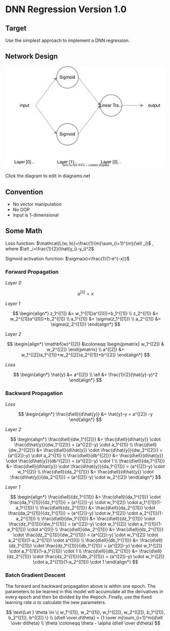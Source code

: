 # DNN Regression Version 1.0

## Target

Use the simplest approach to implement a DNN regression.

## Network Design

[ ![DNNR V1.0 Architecture][svg-path] ][diagram-url]

Click the diagram to edit in diagrams.net

[svg-path]: ./DNNR%20V1.0%20Architecture.drawio.svg
[diagram-url]: https://app.diagrams.net/?src=about#Uhttps://raw.githubusercontent.com/Ki-Seki/DNN-Regression-Step-by-Step/master/DNNR%20V1.0/DNNR%20V1.0%20Architecture.drawio.svg

## Convention

* No vector manipulation
* No OOP
* Input is 1-dimensional

## Some Math

Loss function: $\mathcal{L(w, b)}=\frac{1}{m}\sum_{i=1}^{m}{\ell _i}$
, where $\ell _i=\frac{1}{2}(\hat{y_i}-y_i)^2$

Sigmoid activation function: $\sigma(x)=\frac{1}{1-e^{-x}}$

### Forward Propagation

*Layer 0*

$$
a^{[0]} = x
$$

*Layer 1*

$$
\begin{align*}
z_1^{[1]} &= w_1^{[1]}a^{[0]}+b_1^{[1]} \\
z_2^{[1]} &= w_2^{[1]}a^{[0]}+b_2^{[1]} \\
a_1^{[1]} &= \sigma(z_1^{[1]}) \\
a_2^{[1]} &= \sigma(z_2^{[1]})
\end{align*}
$$

*Layer 2*

$$
\begin{align*}
\mathbf{w}^{[2]} &\coloneqq \begin{pmatrix} w_1^{[2]} & w_2^{[2]} \end{pmatrix} \\
a^{[2]} &= w_1^{[2]}a_1^{[1]}+w_2^{[2]}a_2^{[1]}+b^{[2]}
\end{align*}
$$

*Loss*

$$
\begin{align*}
\hat{y} &= a^{[2]} \\
\ell &= \frac{1}{2}(\hat{y}-y)^2
\end{align*}
$$

### Backward Propagation

*Loss*

$$
\begin{align*}
\frac{d\ell}{d\hat{y}} &= \hat{y}-y = a^{[2]} -y
\end{align*}
$$

*Layer 2*

$$
\begin{align*}
\frac{d\ell}{dw_1^{[2]}} &= \frac{d\ell}{d\hat{y}} \cdot \frac{d\hat{y}}{dw_1^{[2]}} = (a^{[2]}-y) \cdot a_1^{[1]} \\
\frac{d\ell}{dw_2^{[2]}} &= \frac{d\ell}{d\hat{y}} \cdot \frac{d\hat{y}}{dw_2^{[2]}} = (a^{[2]}-y) \cdot a_2^{[1]} \\
\frac{d\ell}{db^{[2]}} &= \frac{d\ell}{d\hat{y}} \cdot \frac{d\hat{y}}{db^{[2]}} = (a^{[2]}-y) \cdot 1 \\
\frac{d\ell}{da_1^{[1]}} &= \frac{d\ell}{d\hat{y}} \cdot \frac{d\hat{y}}{da_1^{[1]}} = (a^{[2]}-y) \cdot w_1^{[2]} \\
\frac{d\ell}{da_2^{[1]}} &= \frac{d\ell}{d\hat{y}} \cdot \frac{d\hat{y}}{da_2^{[1]}} = (a^{[2]}-y) \cdot w_2^{[2]}
\end{align*}
$$

*Layer 1*

$$
\begin{align*}
\frac{d\ell}{dz_1^{[1]}} &= \frac{d\ell}{da_1^{[1]}} \cdot \frac{da_1^{[1]}}{dz_1^{[1]}} = (a^{[2]}-y) \cdot w_1^{[2]} \cdot a_1^{[1]}(1-a_1^{[1]}) \\
\frac{d\ell}{dz_2^{[1]}} &= \frac{d\ell}{da_2^{[1]}} \cdot \frac{da_2^{[1]}}{dz_1^{[1]}} = (a^{[2]}-y) \cdot w_1^{[2]} \cdot a_2^{[1]}(1-a_2^{[1]}) \\
\frac{d\ell}{dw_1^{[1]}} &= \frac{d\ell}{dz_1^{[1]}} \cdot \frac{dz_1^{[1]}}{dw_1^{[1]}} = (a^{[2]}-y) \cdot w_1^{[2]} \cdot a_1^{[1]}(1-a_1^{[1]}) \cdot a^{[0]} \\
\frac{d\ell}{dw_2^{[1]}} &= \frac{d\ell}{dz_2^{[1]}} \cdot \frac{dz_2^{[1]}}{dw_2^{[1]}} = (a^{[2]}-y) \cdot w_1^{[2]} \cdot a_2^{[1]}(1-a_2^{[1]}) \cdot a^{[0]} \\
\frac{d\ell}{db_1^{[1]}} &= \frac{d\ell}{dz_1^{[1]}} \cdot \frac{dz_1^{[1]}}{db_1^{[1]}} = (a^{[2]}-y) \cdot w_1^{[2]} \cdot a_1^{[1]}(1-a_1^{[1]}) \cdot 1 \\
\frac{d\ell}{db_2^{[1]}} &= \frac{d\ell}{dz_2^{[1]}} \cdot \frac{dz_2^{[1]}}{db_2^{[1]}} = (a^{[2]}-y) \cdot w_1^{[2]} \cdot a_2^{[1]}(1-a_2^{[1]}) \cdot 1
\end{align*}
$$

### Batch Gradient Descent

The forward and backward propagation above is within one epoch. The parameters to be learned in this model will accumulate all the derivatives in every epoch and then be divided by the #epoch. Finally, use the fixed learning rate $\alpha$ to calculate the new parameters.

$$
\text{Let } \theta \in \{ w_1^{[1]}, w_2^{[1]}, w_1^{[2]}, w_2^{[2]}, b_1^{[1]}, b_2^{[1]}, b^{[2]} \} \\
{d\ell \over d\theta} = {1 \over m}\sum_{i=1}^m{d\ell \over d\theta} \\
\theta \coloneqq \theta - \alpha {d\ell \over d\theta}
$$